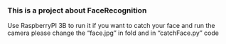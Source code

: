 ### This is a project about FaceRecognition
Use RaspberryPI 3B to run it
if you want to catch your face and run the camera
please change the “face.jpg” in fold and in “catchFace.py” code